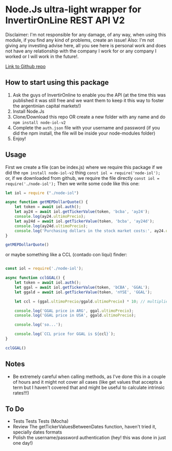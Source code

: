 # Node.Js ultra-light wrapper for InvertirOnLine REST API V2

Disclaimer: I'm not responsible for any damage, of any way, when using this module, if you find any kind of problems, create an issue! Also: I'm not giving any investing advise here, all you see here is personal work and does not have any relationship with the company I work for or any company I worked or I will work in the future!.

[Link to Github repo](https://github.com/paoliniluis/node-iol-v2)

## How to start using this package

1) Ask the guys of InvertirOnline to enable you the API (at the time this was published it was still free and we want them to keep it this way to foster the argentinian capital markets!)
2) Install Node.Js
3) Clone/Download this repo OR create a new folder with any name and do `npm install node-iol-v2`
4) Complete the `auth.json` file with your username and password (if you did the npm install, the file will be inside your node-modules folder)
5) Enjoy!

## Usage

First we create a file (can be index.js) where we require this package if we did the `npm install node-iol-v2` thing
`const iol = require('node-iol');`
or, if we downloaded from github, we require the file directly 
`const iol = require('./node-iol');`
Then we write some code like this one:

~~~~javascript
let iol = require ("./node-iol")

async function getMEPDollarQuote() {
    let token = await iol.auth();
    let ay24 = await iol.getTickerValue(token, 'bcba', 'ay24');
    console.log(ay24.ultimoPrecio);
    let ay24d = await iol.getTickerValue(token, 'bcba', 'ay24d');
    console.log(ay24d.ultimoPrecio);
    console.log('Purchasing dollars in the stock market costs:', ay24.ultimoPrecio/ay24d.ultimoPrecio);
}

getMEPDollarQuote()
~~~~

or maybe something like a CCL (contado con liqui) finder:

~~~~javascript

const iol = require('./node-iol');

async function cclGGAL() {
    let token = await iol.auth();
    let ggal = await iol.getTickerValue(token, 'bCBA', 'GGAL');
    let ggald = await iol.getTickerValue(token, 'nYSE', 'GGAL');

    let ccl = (ggal.ultimoPrecio/ggald.ultimoPrecio) * 10; // multiplied by 10 due to conversion factor to calculate CCL;

    console.log('GGAL price in ARG', ggal.ultimoPrecio);
    console.log('GGAL price in USA', ggald.ultimoPrecio);

    console.log('so...');

    console.log(`CCL price for GGAL is ${ccl}`);
}

cclGGAL()
~~~~

## Notes

- Be extremely careful when calling methods, as I've done this in a couple of hours and it might not cover all cases (like get values that accepts a term but I haven't covered that and might be useful to calculate intrinsic rates!!!)

## To Do

- Tests Tests Tests (Mocha)
- Review The getTickerValuesBetweenDates function, haven't tried it, specially dates formats
- Polish the username/password authentication (hey! this was done in just one day!)
